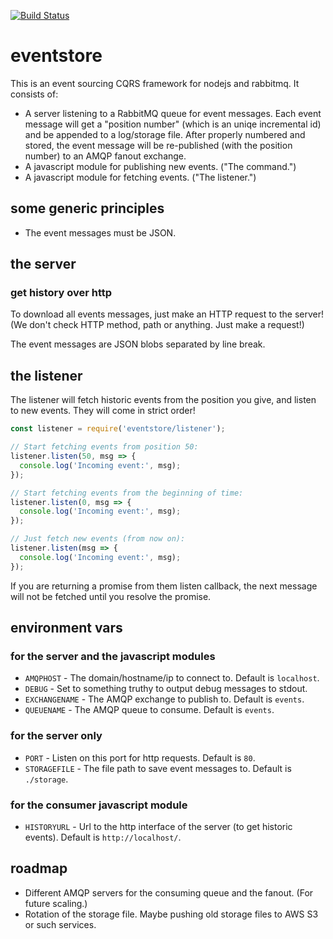 [![Build Status](https://semaphoreci.com/api/v1/houseagency/eventstore/branches/master/badge.svg)](https://semaphoreci.com/houseagency/eventstore)

eventstore
==========

This is an event sourcing CQRS framework for nodejs and rabbitmq.
It consists of:

* A server listening to a RabbitMQ queue for event messages. Each event message
  will get a "position number" (which is an uniqe incremental id) and be
  appended to a log/storage file. After properly numbered and stored, the event
  message will be re-published (with the position number) to an AMQP fanout
  exchange.
* A javascript module for publishing new events. ("The command.")
* A javascript module for fetching events. ("The listener.")


some generic principles
-----------------------

* The event messages must be JSON.


the server
----------

### get history over http

To download all events messages, just make an HTTP request to the server!
(We don't check HTTP method, path or anything. Just make a request!)

The event messages are JSON blobs separated by line break.


the listener
------------

The listener will fetch historic events from the position you give, and listen
to new events. They will come in strict order!

```javascript
const listener = require('eventstore/listener');

// Start fetching events from position 50:
listener.listen(50, msg => {
  console.log('Incoming event:', msg);
});

// Start fetching events from the beginning of time:
listener.listen(0, msg => {
  console.log('Incoming event:', msg);
});

// Just fetch new events (from now on):
listener.listen(msg => {
  console.log('Incoming event:', msg);
});
```

If you are returning a promise from them listen callback, the next message will
not be fetched until you resolve the promise.


environment vars
----------------

### for the server and the javascript modules

* `AMQPHOST` - The domain/hostname/ip to connect to. Default is `localhost`.
* `DEBUG` - Set to something truthy to output debug messages to stdout.
* `EXCHANGENAME` - The AMQP exchange to publish to. Default is `events`.
* `QUEUENAME` - The AMQP queue to consume. Default is `events`.

### for the server only

* `PORT` - Listen on this port for http requests. Default is `80`.
* `STORAGEFILE` - The file path to save event messages to. Default is `./storage`.

### for the consumer javascript module

* `HISTORYURL` - Url to the http interface of the server (to get historic
  events). Default is `http://localhost/`.


roadmap
-------

* Different AMQP servers for the consuming queue and the fanout. (For future
  scaling.)
* Rotation of the storage file. Maybe pushing old storage files to AWS S3 or
  such services.

